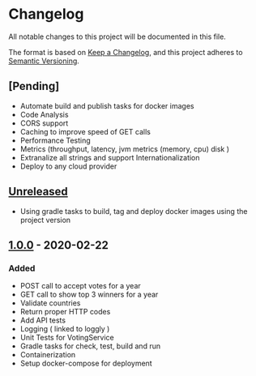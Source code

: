 # Changelog
All notable changes to this project will be documented in this file.

The format is based on [Keep a Changelog](https://keepachangelog.com/en/1.0.0/),
and this project adheres to [Semantic Versioning](https://semver.org/spec/v2.0.0.html).

## [Pending]
 - Automate build and publish tasks for docker images
 - Code Analysis
 - CORS support
 - Caching to improve speed of GET calls
 - Performance Testing
 - Metrics (throughput, latency, jvm metrics (memory, cpu) disk )
 - Extranalize all strings and support Internationalization
 - Deploy to any cloud provider
 
## [Unreleased]
 - Using gradle tasks to build, tag and deploy docker images using the project version
 
## [1.0.0] - 2020-02-22
### Added
- POST call to accept votes for a year
- GET call to show top 3 winners for a year
- Validate countries
- Return proper HTTP codes  
- Add API tests
- Logging ( linked to loggly )
- Unit Tests for VotingService
- Gradle tasks for check, test, build and run
- Containerization
- Setup docker-compose for deployment



[Unreleased]: https://github.com/pradeep122/EuroVisionVoting/compare/v1.0.0...HEAD
[1.0.0]: https://github.com/pradeep122/EuroVisionVoting/releases/tag/v0.0.1